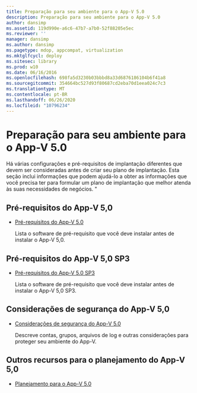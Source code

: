 ```yaml
---
title: Preparação para seu ambiente para o App-V 5.0
description: Preparação para seu ambiente para o App-V 5.0
author: dansimp
ms.assetid: 119d990e-a6c6-47b7-a7b0-52f88205e5ec
ms.reviewer: ''
manager: dansimp
ms.author: dansimp
ms.pagetype: mdop, appcompat, virtualization
ms.mktglfcycl: deploy
ms.sitesec: library
ms.prod: w10
ms.date: 06/16/2016
ms.openlocfilehash: 698fa5d3230b03bbbd8a33d6876186104b6f41a8
ms.sourcegitcommit: 354664bc527d93f80687cd2eba70d1eea024c7c3
ms.translationtype: MT
ms.contentlocale: pt-BR
ms.lasthandoff: 06/26/2020
ms.locfileid: "10796234"
---
```

# Preparação para seu ambiente para o App-V 5.0


Há várias configurações e pré-requisitos de implantação diferentes que devem ser consideradas antes de criar seu plano de implantação. Esta seção inclui informações que podem ajudá-lo a obter as informações que você precisa ter para formular um plano de implantação que melhor atenda às suas necessidades de negócios. "

## Pré-requisitos do App-V 5,0


-   [Pré-requisitos do App-V 5.0](app-v-50-prerequisites.md)

    Lista o software de pré-requisito que você deve instalar antes de instalar o App-V 5,0.

## Pré-requisitos do App-V 5,0 SP3


-   [Pré-requisitos do App-V 5.0 SP3](app-v-50-sp3-prerequisites.md)

    Lista o software de pré-requisito que você deve instalar antes de instalar o App-V 5,0 SP3.

## Considerações de segurança do App-V 5,0


-   [Considerações de segurança do App-V 5.0](app-v-50-security-considerations.md)

    Descreve contas, grupos, arquivos de log e outras considerações para proteger seu ambiente do App-V.






## <a href="" id="other-resources-for-app-v-5-0-planning-"></a>Outros recursos para o planejamento do App-V 5,0


-   [Planejamento para o App-V 5.0](planning-for-app-v-50-rc.md)

 

 






